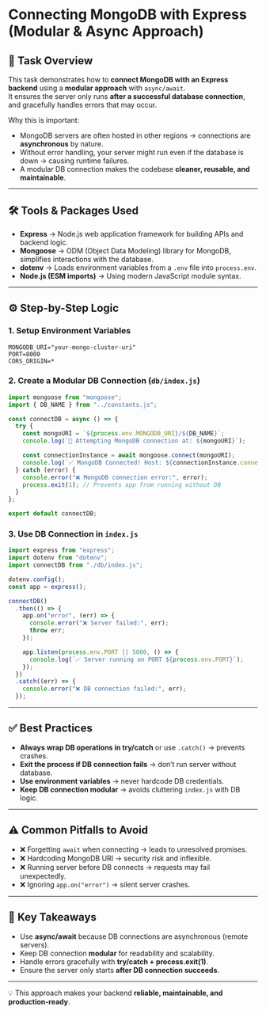 # Connecting MongoDB with Express (Modular & Async Approach)

## 📌 Task Overview
This task demonstrates how to **connect MongoDB with an Express backend** using a **modular approach** with `async/await`.  
It ensures the server only runs **after a successful database connection**, and gracefully handles errors that may occur.

Why this is important:
- MongoDB servers are often hosted in other regions → connections are **asynchronous** by nature.
- Without error handling, your server might run even if the database is down → causing runtime failures.
- A modular DB connection makes the codebase **cleaner, reusable, and maintainable**.

---

## 🛠️ Tools & Packages Used
- **Express** → Node.js web application framework for building APIs and backend logic.
- **Mongoose** → ODM (Object Data Modeling) library for MongoDB, simplifies interactions with the database.
- **dotenv** → Loads environment variables from a `.env` file into `process.env`.
- **Node.js (ESM imports)** → Using modern JavaScript module syntax.

---

## ⚙️ Step-by-Step Logic

### 1. Setup Environment Variables
```env
MONGODB_URI="your-mongo-cluster-uri"
PORT=8000
CORS_ORIGIN=*
```

### 2. Create a Modular DB Connection (`db/index.js`)
```js
import mongoose from "mongoose";
import { DB_NAME } from "../constants.js";

const connectDB = async () => {
  try {
    const mongoURI = `${process.env.MONGODB_URI}/${DB_NAME}`;
    console.log(`🔗 Attempting MongoDB connection at: ${mongoURI}`);

    const connectionInstance = await mongoose.connect(mongoURI);
    console.log(`✅ MongoDB Connected! Host: ${connectionInstance.connection.host}`);
  } catch (error) {
    console.error("❌ MongoDB connection error:", error);
    process.exit(1); // Prevents app from running without DB
  }
};

export default connectDB;
```

### 3. Use DB Connection in `index.js`
```js
import express from "express";
import dotenv from "dotenv";
import connectDB from "./db/index.js";

dotenv.config();
const app = express();

connectDB()
  .then(() => {
    app.on("error", (err) => {
      console.error("❌ Server failed:", err);
      throw err;
    });

    app.listen(process.env.PORT || 5000, () => {
      console.log(`✅ Server running on PORT ${process.env.PORT}`);
    });
  })
  .catch((err) => {
    console.error("❌ DB connection failed:", err);
  });
```

---

## ✅ Best Practices
- **Always wrap DB operations in try/catch** or use `.catch()` → prevents crashes.
- **Exit the process if DB connection fails** → don’t run server without database.
- **Use environment variables** → never hardcode DB credentials.
- **Keep DB connection modular** → avoids cluttering `index.js` with DB logic.

---

## ⚠️ Common Pitfalls to Avoid
- ❌ Forgetting `await` when connecting → leads to unresolved promises.
- ❌ Hardcoding MongoDB URI → security risk and inflexible.
- ❌ Running server before DB connects → requests may fail unexpectedly.
- ❌ Ignoring `app.on("error")` → silent server crashes.

---

## 🎯 Key Takeaways
- Use **async/await** because DB connections are asynchronous (remote servers).  
- Keep DB connection **modular** for readability and scalability.  
- Handle errors gracefully with **try/catch + process.exit(1)**.  
- Ensure the server only starts **after DB connection succeeds**.

---

💡 This approach makes your backend **reliable, maintainable, and production-ready**.
